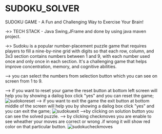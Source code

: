 # SUDOKU_SOLVER
SUDOKU GAME - A Fun and Challenging Way to Exercise Your Brain!

->> TECH STACK - Java Swing,JFrame and done by using java maven project.

->> Sudoku is a popular number-placement puzzle game that requires players to fill a nine-by-nine grid with digits so that each row, column, and 3x3 section contains numbers between 1 and 9, with each number used once and only once in each section. It's a challenging game that helps improve concentration, memory, and cognitive abilities.

--> you can select the numbers from selection button which you can see on screen from 1 to 9.

--> if you want to reset your game the reset button at bottom left screen will help you by showing a dailog box click "yes" and you can reset the game;
![sudokoreset](https://github.com/KalyankarPooja/SUDOKU_SOLVER/assets/136887565/9cc5e97c-9200-4fb6-97c3-a14e53922989)
--> if you want to exit the game the exit button at bottom middle of the screen will help you by showing a dailog box click "yes" and you can exit the game;
![sudokuexit](https://github.com/KalyankarPooja/SUDOKU_SOLVER/assets/136887565/37772081-013b-4182-a272-c4c0277c5557)
-->by clicking on solution button you can see the solved puzzle.
--> by clicking checkmoves you are enable to see wheather your moves are correct or wrong .if wrong it will show red color on that particular button.
![sudokucheckmoves](https://github.com/KalyankarPooja/SUDOKU_SOLVER/assets/136887565/acaaa000-f9cf-46fd-9482-5a91199c6931)



